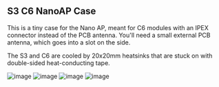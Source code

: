 ## S3 C6 NanoAP Case ##

This is a tiny case for the Nano AP, meant for C6 modules with an IPEX connector instead of the PCB antenna. You'll need a small external PCB antenna, which goes into a slot on the side.

The S3 and C6 are cooled by 20x20mm heatsinks that are stuck on with double-sided heat-conducting tape.

![image](https://github.com/jjwbruijn/OpenEPaperLink/assets/2544995/85fe3454-ae33-4af1-a1bf-c4eb3e6e617c)
![image](https://github.com/jjwbruijn/OpenEPaperLink/assets/2544995/f12d3570-1be3-406d-81ae-755aac38ffc1)
![image](https://github.com/jjwbruijn/OpenEPaperLink/assets/2544995/09642d97-5a2f-4ada-bb7c-83785d8f5657)
![image](https://github.com/jjwbruijn/OpenEPaperLink/assets/2544995/102185ea-1c38-4400-b8b9-ed6710ac8e1e)
